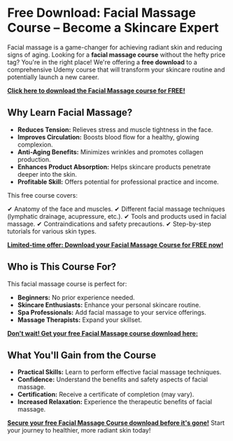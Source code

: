 # Free Download: Facial Massage Course – Become a Skincare Expert

Facial massage is a game-changer for achieving radiant skin and reducing signs of aging. Looking for a **facial massage course** without the hefty price tag? You're in the right place! We're offering a **free download** to a comprehensive Udemy course that will transform your skincare routine and potentially launch a new career.

[**Click here to download the Facial Massage course for FREE!**](https://udemywork.com/facial-massage-course)

## Why Learn Facial Massage?

*   **Reduces Tension:** Relieves stress and muscle tightness in the face.
*   **Improves Circulation:** Boosts blood flow for a healthy, glowing complexion.
*   **Anti-Aging Benefits:** Minimizes wrinkles and promotes collagen production.
*   **Enhances Product Absorption:** Helps skincare products penetrate deeper into the skin.
*   **Profitable Skill:** Offers potential for professional practice and income.

This free course covers:

✔ Anatomy of the face and muscles.
✔ Different facial massage techniques (lymphatic drainage, acupressure, etc.).
✔ Tools and products used in facial massage.
✔ Contraindications and safety precautions.
✔ Step-by-step tutorials for various skin types.

[**Limited-time offer: Download your Facial Massage Course for FREE now!**](https://udemywork.com/facial-massage-course)

## Who is This Course For?

This facial massage course is perfect for:

*   **Beginners:** No prior experience needed.
*   **Skincare Enthusiasts:** Enhance your personal skincare routine.
*   **Spa Professionals:** Add facial massage to your service offerings.
*   **Massage Therapists:** Expand your skillset.

[**Don't wait! Get your free Facial Massage course download here:**](https://udemywork.com/facial-massage-course)

## What You'll Gain from the Course

*   **Practical Skills:** Learn to perform effective facial massage techniques.
*   **Confidence:** Understand the benefits and safety aspects of facial massage.
*   **Certification:** Receive a certificate of completion (may vary).
*   **Increased Relaxation:** Experience the therapeutic benefits of facial massage.

[**Secure your free Facial Massage Course download before it's gone!**](https://udemywork.com/facial-massage-course) Start your journey to healthier, more radiant skin today!

